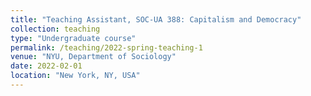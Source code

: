 ```yaml
---
title: "Teaching Assistant, SOC-UA 388: Capitalism and Democracy"
collection: teaching
type: "Undergraduate course"
permalink: /teaching/2022-spring-teaching-1
venue: "NYU, Department of Sociology"
date: 2022-02-01
location: "New York, NY, USA"
---
```

